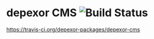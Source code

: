 # depexor CMS ![Build Status](https://api.travis-ci.org/depexor-packages/depexor-cms.svg?branch=master)
https://travis-ci.org/depexor-packages/depexor-cms